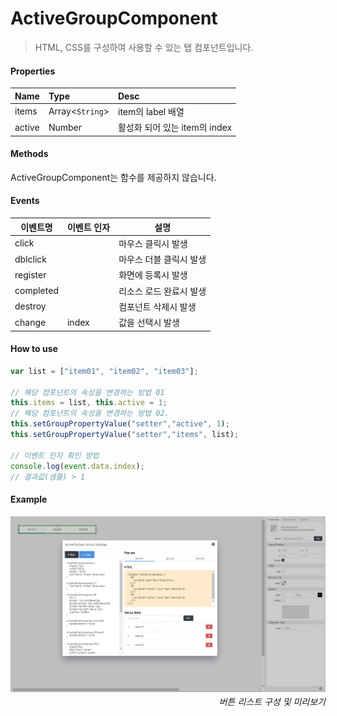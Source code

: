 # ActiveGroupComponent
> HTML, CSS를 구성하여 사용할 수 있는 탭 컴포넌트입니다.

#### Properties
| Name       | Type    | Desc                                                |
| :--------- | :------ | :-------------------------------------------------- |
| items | Array<`String`>  | item의 label 배열                             |
| active | Number  | 활성화 되어 있는 item의 index                                               |

#### Methods

ActiveGroupComponent는 함수를 제공하지 않습니다.

#### Events
|이벤트명|이벤트 인자|설명|
|---|---|---|
|click||마우스 클릭시 발생|
|dblclick||마우스 더블 클릭시 발생|
|register||화면에 등록시 발생|
|completed||리소스 로드 완료시 발생|
|destroy||컴포넌트 삭제시 발생|
|change|index|값을 선택시 발생|

#### How to use

```js
var list = ["item01", "item02", "item03"];

// 해당 컴포넌트의 속성을 변경하는 방법 01
this.items = list, this.active = 1;
// 해당 컴포넌트의 속성을 변경하는 방법 02.
this.setGroupPropertyValue("setter","active", 1);
this.setGroupPropertyValue("setter","items", list);

// 이벤트 인자 확인 방법
console.log(event.data.index);
// 결과값(샘플) > 1
```

#### Example

![gras](./images/active_button_group.png)
<p align="right" style="margin-top: -.85em;font-style: italic;">버튼 리스트 구성 및 미리보기</p>
